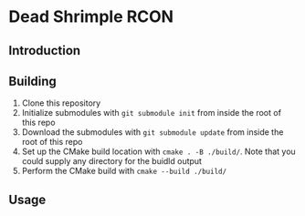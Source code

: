 # Dead Shrimple RCON

## Introduction

## Building

1. Clone this repository
2. Initialize submodules with `git submodule init` from inside the root of this repo
3. Download the submodules with `git submodule update` from inside the root of this repo
4. Set up the CMake build location with `cmake . -B ./build/`. Note that you could supply any directory for the buidld output
5. Perform the CMake build with `cmake --build ./build/`

## Usage

